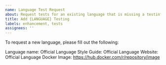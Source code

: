 ```yaml
---
name: Language Test Request
about: Request tests for an existing language that is missing a testinfo.yml (e.g. Perl)
title: Add {LANGUAGE} Testing
labels: enhancement, tests
assignees: ''
---
```


To request a new language, please fill out the following:

Language name: 
Official Language Style Guide: 
Official Language Website: 
Official Language Docker Image: https://hub.docker.com/r/repository/image 
